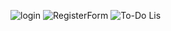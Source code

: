 


![login](https://github.com/user-attachments/assets/f2f67e80-1fa8-448a-9a25-cc301e1e8c75)
![RegisterForm](https://github.com/user-attachments/assets/6659e6e7-4c49-4f32-bb36-d070745d2846)
![To-Do Lis](https://github.com/user-attachments/assets/d541c2c0-e5cc-4d18-b917-df1e02175d5d)
